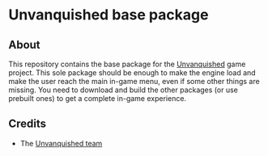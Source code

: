 Unvanquished base package
=========================


About
-----

This repository contains the base package for the [Unvanquished](https://unvanquished.net) game project. This sole package should be enough to make the engine load and make the user reach the main in-game menu, even if some other things are missing. You need to download and build the other packages (or use prebuilt ones) to get a complete in-game experience.


Credits
-------

- The [Unvanquished team](https://unvanquished.net/?page_id=336)
